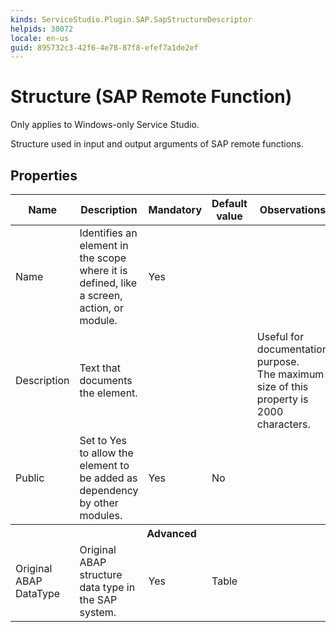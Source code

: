 ```yaml
---
kinds: ServiceStudio.Plugin.SAP.SapStructureDescriptor
helpids: 30072
locale: en-us
guid: 895732c3-42f6-4e78-87f8-efef7a1de2ef
---
```


# Structure (SAP Remote Function)

<div class="info" markdown="1">

Only applies to Windows-only Service Studio.

</div>

Structure used in input and output arguments of SAP remote functions.  

## Properties

<table markdown="1">
<thead>
<tr>
<th>Name</th>
<th>Description</th>
<th>Mandatory</th>
<th>Default value</th>
<th>Observations</th>
</tr>
</thead>
<tbody>
<tr>
<td title="Name">Name</td>
<td>Identifies an element in the scope where it is defined, like a screen, action, or module.</td>
<td>Yes</td>
<td></td>
<td></td>
</tr>
<tr>
<td title="Description">Description</td>
<td>Text that documents the element.</td>
<td></td>
<td></td>
<td>Useful for documentation purpose.<br/>The maximum size of this property is 2000 characters.</td>
</tr>
<tr>
<td title="Public">Public</td>
<td>Set to Yes to allow the element to be added as dependency by other modules.</td>
<td>Yes</td>
<td>No</td>
<td></td>
</tr>
<tr >
<th colspan="5">Advanced</th>
</tr>
<tr>
<td title="OriginalABAPStructureType">Original ABAP DataType</td>
<td>Original ABAP structure data type in the SAP system.</td>
<td>Yes</td>
<td>Table</td>
<td></td>
</tr>
</tbody>
</table>

